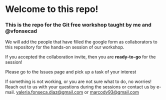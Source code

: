 # Welcome to this repo!
### This is the repo for the Git free workshop taught by me and @vfonsecad

We will add the people that have filled the google form as collaborators to this repository for the hands-on session of our workshop.

If you accepted the collaboration invite, then you are **ready-to-go** for the session!

Please go to the Issues page and pick up a task of your interest

If something is not working, or you are not sure what to do, no worries! Reach out to us with your questions during the sessions or contact us by e-mail.  valeria.fonseca.diaz@gmail.com or marcodv93@gmail.com
